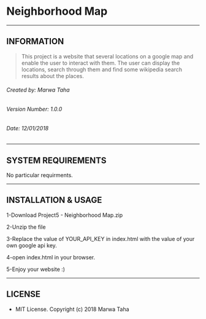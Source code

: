 # Neighborhood Map

----
## INFORMATION


>This project is a website that several locations on a google map and enable the user to interact with them.
>The user can display the locations, search through them and find some wikipedia search results about the places.

###### Created by: Marwa Taha

###### Version Number: 1.0.0

###### Date: 12/01/2018
----
## SYSTEM REQUIREMENTS
No particular requirments.

----
## INSTALLATION & USAGE
1-Download Project5 - Neighborhood Map.zip

2-Unzip the file 

3-Replace the value of YOUR_API_KEY in index.html with the value of your own google api key.

4-open index.html in your browser.

5-Enjoy your website :)

----
## LICENSE
* MIT License. Copyright (c) 2018 Marwa Taha
